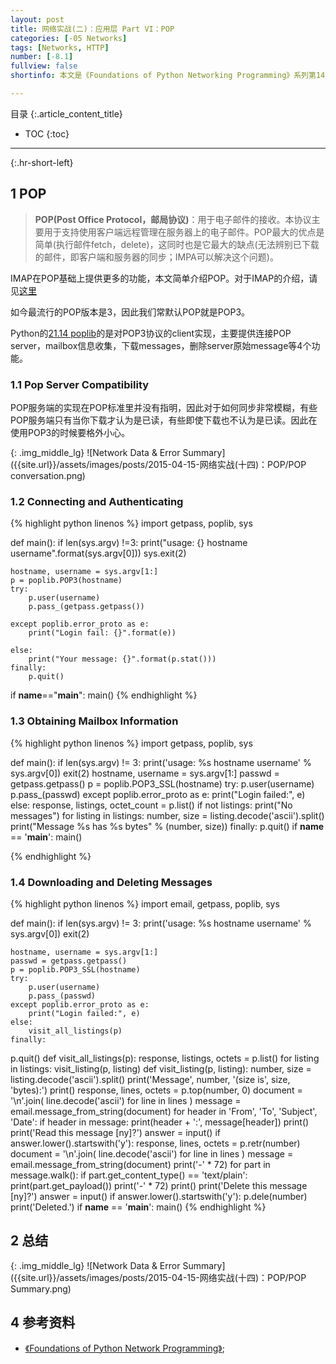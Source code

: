```yaml
---
layout: post
title: 网络实战(二)：应用层 Part VI：POP
categories: [-05 Networks]
tags: [Networks, HTTP]
number: [-8.1]
fullview: false
shortinfo: 本文是《Foundations of Python Networking Programming》系列第14篇笔记《POP》。

---
```

目录
{:.article_content_title}


* TOC
{:toc}

---
{:.hr-short-left}

## 1 POP ##

> **POP(Post Office Protocol，邮局协议)**：用于电子邮件的接收。本协议主要用于支持使用客户端远程管理在服务器上的电子邮件。POP最大的优点是简单(执行邮件fetch，delete)，这同时也是它最大的缺点(无法辨别已下载的邮件，即客户端和服务器的同步；IMPA可以解决这个问题)。

IMAP在POP基础上提供更多的功能，本文简单介绍POP。对于IMAP的介绍，请见[这里]({{site.url}}/-02%20networks/2015/04/16/网络实战-Part-II-应用层(七)-IMAP.html)

如今最流行的POP版本是3，因此我们常默认POP就是POP3。

Python的[21.14 poplib](https://docs.python.org/3/library/poplib.html)的是对POP3协议的client实现，主要提供连接POP server，mailbox信息收集，下载messages，删除server原始message等4个功能。

### 1.1 Pop Server Compatibility ###

POP服务端的实现在POP标准里并没有指明，因此对于如何同步非常模糊，有些POP服务端只有当你下载才认为是已读，有些即使下载也不认为是已读。因此在使用POP3的时候要格外小心。

{: .img_middle_lg}
![Network Data & Error Summary]({{site.url}}/assets/images/posts/2015-04-15-网络实战(十四)：POP/POP conversation.png)

### 1.2 Connecting and Authenticating ###

{% highlight python linenos %}
import getpass, poplib, sys

def main():
    if len(sys.argv) !=3:
        print("usage: {} hostname username".format(sys.argv[0]))
        sys.exit(2)

    hostname, username = sys.argv[1:]
    p = poplib.POP3(hostname)
    try:
        p.user(username)
        p.pass_(getpass.getpass())

    except poplib.error_proto as e:
        print("Login fail: {}".format(e))

    else:
        print("Your message: {}".format(p.stat()))
    finally:
        p.quit()
        
if __name__=="__main__":
    main()
{% endhighlight %}

### 1.3 Obtaining Mailbox Information ###

{% highlight python linenos %}
import getpass, poplib, sys

def main():
    if len(sys.argv) != 3:
        print('usage: %s hostname username' % sys.argv[0])
        exit(2)
    hostname, username = sys.argv[1:]
    passwd = getpass.getpass()
    p = poplib.POP3_SSL(hostname)
    try:
        p.user(username)
        p.pass_(passwd)
    except poplib.error_proto as e:
        print("Login failed:", e)
    else:
        response, listings, octet_count = p.list()
        if not listings:
            print("No messages")
        for listing in listings:
            number, size = listing.decode('ascii').split()
            print("Message %s has %s bytes" % (number, size))
    finally:
        p.quit()
if __name__ == '__main__':
    main()

{% endhighlight %}

### 1.4 Downloading and Deleting Messages ###

{% highlight python linenos %}
import email, getpass, poplib, sys

def main():
    if len(sys.argv) != 3:
        print('usage: %s hostname username' % sys.argv[0])
        exit(2)

  	hostname, username = sys.argv[1:]
    passwd = getpass.getpass()
    p = poplib.POP3_SSL(hostname)
    try:
        p.user(username)
        p.pass_(passwd)
    except poplib.error_proto as e:
        print("Login failed:", e)
    else:
        visit_all_listings(p)
    finally:
p.quit()
def visit_all_listings(p):
    response, listings, octets = p.list()
    for listing in listings:
        visit_listing(p, listing)
def visit_listing(p, listing):
    number, size = listing.decode('ascii').split()
    print('Message', number, '(size is', size, 'bytes):')
    print()
    response, lines, octets = p.top(number, 0)
    document = '\n'.join( line.decode('ascii') for line in lines )
    message = email.message_from_string(document)
    for header in 'From', 'To', 'Subject', 'Date':
        if header in message:
            print(header + ':', message[header])
    print()
    print('Read this message [ny]?')
    answer = input()
    if answer.lower().startswith('y'):
        response, lines, octets = p.retr(number)
        document = '\n'.join( line.decode('ascii') for line in lines )
        message = email.message_from_string(document)
        print('-' * 72)
        for part in message.walk():
            if part.get_content_type() == 'text/plain':
                print(part.get_payload())
                print('-' * 72)
    print()
    print('Delete this message [ny]?')
    answer = input()
    if answer.lower().startswith('y'):
        p.dele(number)
        print('Deleted.')
if __name__ == '__main__':
    main()
{% endhighlight %}

## 2 总结 ##

{: .img_middle_lg}
![Network Data & Error Summary]({{site.url}}/assets/images/posts/2015-04-15-网络实战(十四)：POP/POP Summary.png)

## 4 参考资料 ##

- [《Foundations of Python Network Programming》](https://www.amazon.com/Foundations-Python-Network-Programming-Brandon/dp/1430258543/ref=sr_1_1/159-7715257-2675343?s=books&ie=UTF8&qid=1474899055&sr=1-1&keywords=foundations+of+python+network+programming);





